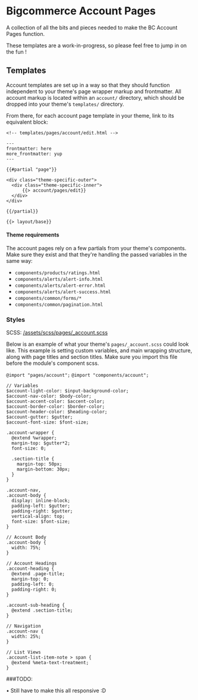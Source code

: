 # Bigcommerce Account Pages

A collection of all the bits and pieces needed to make the BC Account Pages function.

These templates are a work-in-progress, so please feel free to jump in on the fun !


## Templates

Account templates are set up in a way so that they should function independent to your theme's page wrapper markup and frontmatter. All account markup is located within an `account/` directory, which should be dropped into your theme's `templates/` directory. 

From there, for each account page template in your theme, link to its equivalent block:

```
<!-- templates/pages/account/edit.html -->

---
frontmatter: here
more_frontmatter: yup
---

{{#partial "page"}}

<div class="theme-specific-outer">
  <div class="theme-specific-inner">
      {{> account/pages/edit}}
  </div>
</div>

{{/partial}}

{{> layout/base}}

```

#### Theme requirements
The account pages rely on a few partials from your theme's components. Make sure they exist and that they're handling the passed variables in the same way:

- `components/products/ratings.html`
- `components/alerts/alert-info.html`
- `components/alerts/alert-error.html`
- `components/alerts/alert-success.html`
- `components/common/forms/*`
- `components/common/pagination.html`

### Styles

SCSS: [/assets/scss/pages/_account.scss](/assets/scss/pages/_account.scss)

Below is an example of what your theme's `pages/_account.scss` could look like. This example is setting custom variables, and main wrapping structure, along with page titles and section titles. Make sure you import this file before the module's component scss.

`@import "pages/account";`
`@import "components/account";`

```
// Variables
$account-light-color: $input-background-color;
$account-nav-color: $body-color;
$account-accent-color: $accent-color;
$account-border-color: $border-color;
$account-header-color: $heading-color;
$account-gutter: $gutter;
$account-font-size: $font-size;

.account-wrapper {
  @extend %wrapper;
  margin-top: $gutter*2;
  font-size: 0;

  .section-title {
    margin-top: 50px;
    margin-bottom: 30px;
  }
}

.account-nav,
.account-body {
  display: inline-block;
  padding-left: $gutter;
  padding-right: $gutter;
  vertical-align: top;
  font-size: $font-size;
}

// Account Body
.account-body {
  width: 75%;
}

// Account Headings
.account-heading {
  @extend .page-title;
  margin-top: 0;
  padding-left: 0;
  padding-right: 0;
}

.account-sub-heading {
  @extend .section-title;
}

// Navigation
.account-nav {
  width: 25%;
}

// List Views
.account-list-item-note > span {
  @extend %meta-text-treatment;
}
```

###TODO:

• Still have to make this all responsive :D
